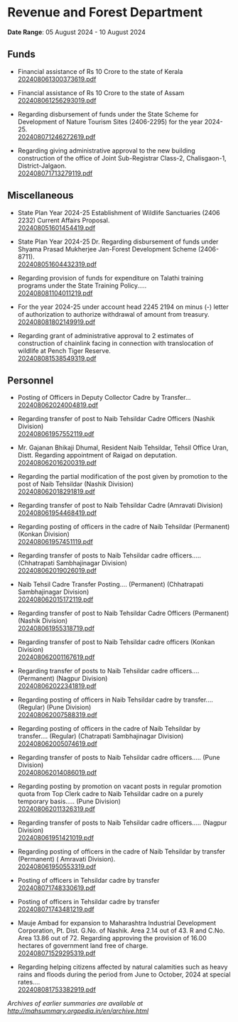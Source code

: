 # Revenue and Forest Department

**Date Range**: 05 August 2024 - 10 August 2024


## Funds
- Financial assistance of Rs 10 Crore to the state of Kerala\
  [202408061300373619.pdf](https://gr.maharashtra.gov.in/Site/Upload/Government%20Resolutions/English/202408061300373619.pdf)

- Financial assistance of Rs 10 Crore to the state of Assam\
  [202408061256293019.pdf](https://gr.maharashtra.gov.in/Site/Upload/Government%20Resolutions/English/202408061256293019.pdf)

- Regarding disbursement of funds under the State Scheme for Development of Nature Tourism Sites (2406-2295) for the year 2024-25.\
  [202408071246272619.pdf](https://gr.maharashtra.gov.in/Site/Upload/Government%20Resolutions/English/202408071246272619...pdf)

- Regarding giving administrative approval to the new building construction of the office of Joint Sub-Registrar Class-2, Chalisgaon-1, District-Jalgaon.\
  [202408071713279119.pdf](https://gr.maharashtra.gov.in/Site/Upload/Government%20Resolutions/English/202408071713279119.pdf)

## Miscellaneous
- State Plan Year 2024-25 Establishment of Wildlife Sanctuaries (2406 2232) Current Affairs Proposal.\
  [202408051601454419.pdf](https://gr.maharashtra.gov.in/Site/Upload/Government%20Resolutions/English/202408051601454419.pdf)

- State Plan Year 2024-25 Dr. Regarding disbursement of funds under Shyama Prasad Mukherjee Jan-Forest Development Scheme (2406-8711).\
  [202408051604432319.pdf](https://gr.maharashtra.gov.in/Site/Upload/Government%20Resolutions/English/202408051604432319.pdf)

- Regarding provision of funds for expenditure on Talathi training programs under the State Training Policy.....\
  [202408081104011219.pdf](https://gr.maharashtra.gov.in/Site/Upload/Government%20Resolutions/English/202408081104011219.pdf)

- For the year 2024-25 under account head 2245 2194 on minus (-) letter of authorization to authorize withdrawal of amount from treasury.\
  [202408081802149919.pdf](https://gr.maharashtra.gov.in/Site/Upload/Government%20Resolutions/English/202408081802149919.pdf)

- Regarding grant of administrative approval to 2 estimates of construction of chainlink facing in connection with translocation of wildlife at Pench Tiger Reserve.\
  [202408081538549319.pdf](https://gr.maharashtra.gov.in/Site/Upload/Government%20Resolutions/English/202408081538549319.pdf)

## Personnel
- Posting of Officers in Deputy Collector Cadre by Transfer...\
  [202408062024004819.pdf](https://gr.maharashtra.gov.in/Site/Upload/Government%20Resolutions/English/202408062024004819...pdf)

- Regarding transfer of post to Naib Tehsildar Cadre Officers (Nashik Division)\
  [202408061957552119.pdf](https://gr.maharashtra.gov.in/Site/Upload/Government%20Resolutions/English/202408061957552119.pdf)

- Mr. Gajanan Bhikaji Dhumal, Resident Naib Tehsildar, Tehsil Office Uran, Distt. Regarding appointment of Raigad on deputation.\
  [202408062016200319.pdf](https://gr.maharashtra.gov.in/Site/Upload/Government%20Resolutions/English/202408062016200319.pdf)

- Regarding the partial modification of the post given by promotion to the post of Naib Tehsildar (Nashik Division)\
  [202408062018291819.pdf](https://gr.maharashtra.gov.in/Site/Upload/Government%20Resolutions/English/202408062018291819.pdf)

- Regarding transfer of post to Naib Tehsildar Cadre (Amravati Division)\
  [202408061954468419.pdf](https://gr.maharashtra.gov.in/Site/Upload/Government%20Resolutions/English/202408061954468419.pdf)

- Regarding posting of officers in the cadre of Naib Tehsildar (Permanent) (Konkan Division)\
  [202408061957451119.pdf](https://gr.maharashtra.gov.in/Site/Upload/Government%20Resolutions/English/202408061957451119.pdf)

- Regarding transfer of posts to Naib Tehsildar cadre officers..... (Chhatrapati Sambhajinagar Division)\
  [202408062019026019.pdf](https://gr.maharashtra.gov.in/Site/Upload/Government%20Resolutions/English/202408062019026019.pdf)

- Naib Tehsil Cadre Transfer Posting.... (Permanent) (Chhatrapati Sambhajinagar Division)\
  [202408062015172119.pdf](https://gr.maharashtra.gov.in/Site/Upload/Government%20Resolutions/English/202408062015172119.pdf)

- Regarding transfer of post to Naib Tehsildar Cadre Officers (Permanent) (Nashik Division)\
  [202408061955318719.pdf](https://gr.maharashtra.gov.in/Site/Upload/Government%20Resolutions/English/202408061955318719.pdf)

- Regarding transfer of post to Naib Tehsildar cadre officers (Konkan Division)\
  [202408062001167619.pdf](https://gr.maharashtra.gov.in/Site/Upload/Government%20Resolutions/English/202408062001167619.pdf)

- Regarding transfer of posts to Naib Tehsildar cadre officers.... (Permanent) (Nagpur Division)\
  [202408062022341819.pdf](https://gr.maharashtra.gov.in/Site/Upload/Government%20Resolutions/English/202408062022341819.pdf)

- Regarding posting of officers in Naib Tehsildar cadre by transfer.... (Regular) (Pune Division)\
  [202408062007588319.pdf](https://gr.maharashtra.gov.in/Site/Upload/Government%20Resolutions/English/202408062007588319.pdf)

- Regarding posting of officers in the cadre of Naib Tehsildar by transfer.... (Regular) (Chatrapati Sambhajinagar Division)\
  [202408062005074619.pdf](https://gr.maharashtra.gov.in/Site/Upload/Government%20Resolutions/English/202408062005074619.pdf)

- Regarding transfer of posts to Naib Tehsildar cadre officers..... (Pune Division)\
  [202408062014086019.pdf](https://gr.maharashtra.gov.in/Site/Upload/Government%20Resolutions/English/202408062014086019.pdf)

- Regarding posting by promotion on vacant posts in regular promotion quota from Top Clerk cadre to Naib Tehsildar cadre on a purely temporary basis..... (Pune Division)\
  [202408062011326319.pdf](https://gr.maharashtra.gov.in/Site/Upload/Government%20Resolutions/English/202408062011326319.pdf)

- Regarding transfer of posts to Naib Tehsildar cadre officers..... (Nagpur Division)\
  [202408061951421019.pdf](https://gr.maharashtra.gov.in/Site/Upload/Government%20Resolutions/English/202408061951421019.pdf)

- Regarding posting of officers in the cadre of Naib Tehsildar by transfer (Permanent) ( Amravati Division).\
  [202408061950553319.pdf](https://gr.maharashtra.gov.in/Site/Upload/Government%20Resolutions/English/202408061950553319.pdf)

- Posting of officers in Tehsildar cadre by transfer\
  [202408071748330619.pdf](https://gr.maharashtra.gov.in/Site/Upload/Government%20Resolutions/English/202408071748330619.pdf)

- Posting of officers in Tehsildar cadre by transfer\
  [202408071743481219.pdf](https://gr.maharashtra.gov.in/Site/Upload/Government%20Resolutions/English/202408071743481219.pdf)

- Mauje Ambad for expansion to Maharashtra Industrial Development Corporation, Pt. Dist. G.No. of Nashik. Area 2.14 out of 43. R and C.No. Area 13.86 out of 72. Regarding approving the provision of 16.00 hectares of government land free of charge.\
  [202408071529295319.pdf](https://gr.maharashtra.gov.in/Site/Upload/Government%20Resolutions/English/202408071529295319.pdf)

- Regarding helping citizens affected by natural calamities such as heavy rains and floods during the period from June to October, 2024 at special rates....\
  [202408081753382919.pdf](https://gr.maharashtra.gov.in/Site/Upload/Government%20Resolutions/English/202408081753382919.pdf)


*Archives of earlier summaries are available at http://mahsummary.orgpedia.in/en/archive.html*
